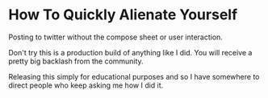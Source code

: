 How To Quickly Alienate Yourself
================================

Posting to twitter without the compose sheet or user interaction.

Don't try this is a production build of anything like I did. You will receive a pretty big backlash from the community. 

Releasing this simply for educational purposes and so I have somewhere to direct people who keep asking me how I did it.

